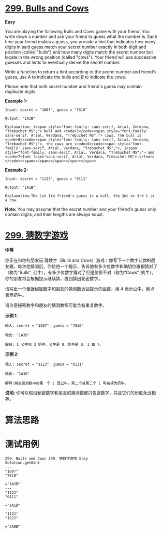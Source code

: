 # [299. Bulls and Cows][enTitle]

**Easy**

You are playing the following Bulls and Cows game with your friend: You write down a number and ask your friend to guess what the number is. Each time your friend makes a guess, you provide a hint that indicates how many digits in said guess match your secret number exactly in both digit and position (called "bulls") and how many digits match the secret number but locate in the wrong position (called "cows"). Your friend will use successive guesses and hints to eventually derive the secret number.

Write a function to return a hint according to the secret number and friend's guess, use  *A*  to indicate the bulls and  *B*  to indicate the cows.

Please note that both secret number and friend's guess may contain duplicate digits.

**Example 1:** 

```
Input: secret = "1807", guess = "7810"

Output: "1A3B"

Explanation: 1<span style="font-family: sans-serif, Arial, Verdana, "Trebuchet MS";"> bull and <code>3</code><span style="font-family: sans-serif, Arial, Verdana, "Trebuchet MS";"> cows. The bull is <code>8</code><span style="font-family: sans-serif, Arial, Verdana, "Trebuchet MS";">, the cows are <code>0</code><span style="font-family: sans-serif, Arial, Verdana, "Trebuchet MS";">, 1<span style="font-family: sans-serif, Arial, Verdana, "Trebuchet MS";"> and <code>7<font face="sans-serif, Arial, Verdana, Trebuchet MS">.</font></code></span></span></span></span></span>
```

**Example 2:** 

```
Input: secret = "1123", guess = "0111"

Output: "1A1B"

Explanation:The 1st 1in friend's guess is a bull, the 2nd or 3rd 1 is a cow.
```

**Note:** You may assume that the secret number and your friend's guess only contain digits, and their lengths are always equal.


# [299. 猜数字游戏][cnTitle]

**中等**

你正在和你的朋友玩 猜数字（Bulls and Cows）游戏：你写下一个数字让你的朋友猜。每次他猜测后，你给他一个提示，告诉他有多少位数字和确切位置都猜对了（称为“Bulls”, 公牛），有多少位数字猜对了但是位置不对（称为“Cows”, 奶牛）。你的朋友将会根据提示继续猜，直到猜出秘密数字。

请写出一个根据秘密数字和朋友的猜测数返回提示的函数，用  *A*  表示公牛，用  *B*  表示奶牛。

请注意秘密数字和朋友的猜测数都可能含有重复数字。

**示例 1:** 

```
输入: secret = "1807", guess = "7810"

输出: "1A3B"

解释: 1 公牛和 3 奶牛。公牛是 8，奶牛是 0, 1 和 7。
```

**示例 2:** 

```
输入: secret = "1123", guess = "0111"

输出: "1A1B"

解释:朋友猜测数中的第一个 1 是公牛，第二个或第三个 1 可被视为奶牛。
```

**说明:** 你可以假设秘密数字和朋友的猜测数都只包含数字，并且它们的长度永远相等。




# 算法思路

# 测试用例
```
299. Bulls and Cows 299. 猜数字游戏 Easy
Solution.getHint
---
"1807"
"7810"

="1A3B"
---
"1123"
"0111"

="1A1B"
---
"1122"
"1222"

="3A0B"
```

[enTitle]: https://leetcode.com/problems/bulls-and-cows/
[cnTitle]: https://leetcode-cn.com/problems/bulls-and-cows/
